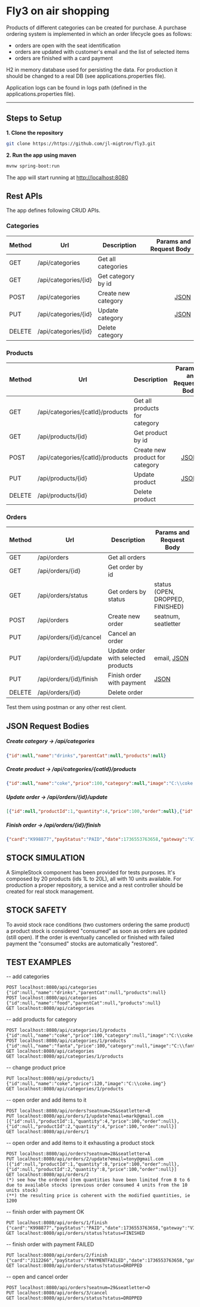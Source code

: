 <h1><b>Fly3 on air shopping</b></h1>

Products of different categories can be created for purchase.
A purchase ordering system is implemented in which an order lifecycle goes as follows: 
- orders are open with the seat identification
- orders are updated with customer's email and the list of selected items
- orders are finished with a card payment 

H2 in memory database used for persisting the data. For production it should be changed to a real DB (see applications.properties file).

Application logs can be found in logs path (defined in the applications.properties file).

--------------

## Steps to Setup

**1. Clone the repository**

```bash
git clone https://https://github.com/jl-migtron/fly3.git
```

**2. Run the app using maven**

```bash
mvnw spring-boot:run
```
The app will start running at <http://localhost:8080>

## Rest APIs

The app defines following CRUD APIs.


### Categories

| Method | Url | Description | Params and Request Body |  
| ------ | --- | ----------- | ---: |
| GET    | /api/categories | Get all categories | | 
| GET    | /api/categories/{id} | Get category by id | |  
| POST   | /api/categories | Create new category | [JSON](#category) |
| PUT    | /api/categories/{id} | Update category | [JSON](#category) | 
| DELETE | /api/categories/{id} | Delete category | | 

### Products

| Method | Url | Description | Params and Request Body |
| ------ | --- | ----------- |  ---: |
| GET    | /api/categories/{catId}/products | Get all products for category | | 
| GET    | /api/products/{id} | Get product by id | | 
| POST   | /api/categories/{catId}/products | Create new product for category | [JSON](#product) |
| PUT    | /api/products/{id} | Update product | [JSON](#product) |
| DELETE | /api/products/{id} | Delete product | | 


### Orders

| Method | Url | Description | Params and Request Body |
| ------ | --- | ----------- | ------------------------- |  
| GET    | /api/orders | Get all orders | | 
| GET    | /api/orders/{id} | Get order by id | | 
| GET    | /api/orders/status | Get orders by status | status (OPEN, DROPPED, FINISHED) | 
| POST   | /api/orders | Create new order | seatnum, seatletter | 
| PUT    | /api/orders/{id}/cancel | Cancel an order |  | 
| PUT    | /api/orders/{id}/update | Update order with selected products | email, [JSON](#items) | 
| PUT    | /api/orders/{id}/finish | Finish order with payment | [JSON](#payment) | 
| DELETE | /api/orders/{id} | Delete order | |


Test them using postman or any other rest client.

## JSON Request Bodies


##### <a id="category">Create category -> /api/categories</a>
```json
{"id":null,"name":"drinks","parentCat":null,"products":null}
```

##### <a id="product">Create product -> /api/categories/{catId}/products</a>
```json
{"id":null,"name":"coke","price":100,"category":null,"image":"C:\\coke.img"}
```

##### <a id="items">Update order -> /api/orders/{id}/update</a>
```json
[{"id":null,"productId":1,"quantity":4,"price":100,"order":null},{"id":null,"productId":2,"quantity":4,"price":100,"order":null}]
```

##### <a id="payment">Finish order -> /api/orders/{id}/finish</a>
```json
{"card":"K998877","payStatus":"PAID","date":1736553763658,"gateway":"VISA"}
```


## STOCK SIMULATION
A SimpleStock component has been provided for tests purposes. It's composed by 20 products (ids 1L to 20L), all with 10 units available. 
For production a proper repository, a service and a rest controller should be created for real stock management. 

## STOCK SAFETY
To avoid stock race conditions (two customers ordering the same product) a product stock is considered "consumed" as soon as orders are updated (still open).
If the order is eventually cancelled or finished with failed payment the "consumed" stocks are automatically "restored". 

## TEST EXAMPLES

-- add categories
```
POST localhost:8080/api/categories {"id":null,"name":"drinks","parentCat":null,"products":null}
POST localhost:8080/api/categories {"id":null,"name":"food","parentCat":null,"products":null}
GET localhost:8080/api/categories
```

-- add products for category
```
POST localhost:8080/api/categories/1/products  {"id":null,"name":"coke","price":100,"category":null,"image":"C:\\coke.img"}
POST localhost:8080/api/categories/1/products  {"id":null,"name":"fanta","price":100,"category":null,"image":"C:\\fanta.img"}
GET localhost:8080/api/categories
GET localhost:8080/api/categories/1/products
```

-- change product price
```
PUT localhost:8080/api/products/1 {"id":null,"name":"coke","price":120,"image":"C:\\coke.img"}
GET localhost:8080/api/categories/1/products
```

-- open order and add items to it
```
POST localhost:8080/api/orders?seatnum=25&seatletter=B
PUT localhost:8080/api/orders/1/update?email=mark@gmail.com  [{"id":null,"productId":1,"quantity":4,"price":100,"order":null},{"id":null,"productId":2,"quantity":4,"price":100,"order":null}]
GET localhost:8080/api/orders/1
```

-- open order and add items to it exhausting a product stock
```
POST localhost:8080/api/orders?seatnum=28&seatletter=A
PUT localhost:8080/api/orders/2/update?email=tony@gmail.com  [{"id":null,"productId":1,"quantity":8,"price":100,"order":null},{"id":null,"productId":2,"quantity":8,"price":100,"order":null}]
GET localhost:8080/api/orders/2
(*) see how the ordered item quantities have been limited from 8 to 6 due to available stocks (previous order consumed 4 units from the 10 units stock)
(**) the resulting price is coherent with the modified quantities, ie 1200
```
-- finish order with payment OK
```
PUT localhost:8080/api/orders/1/finish {"card":"K998877","payStatus":"PAID","date":1736553763658,"gateway":"VISA"}
GET localhost:8080/api/orders/status?status=FINISHED
```

-- finish order with payment FAILED
```
PUT localhost:8080/api/orders/2/finish {"card":"J112266","payStatus":"PAYMENTFAILED","date":1736553763658,"gateway":"VISA"}
GET localhost:8080/api/orders/status?status=DROPPED
```

-- open and cancel order 
```
POST localhost:8080/api/orders?seatnum=29&seatletter=D
PUT localhost:8080/api/orders/3/cancel
GET localhost:8080/api/orders/status?status=DROPPED
```
